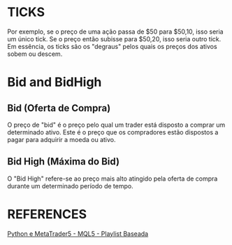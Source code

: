 # TICKS 

Por exemplo, se o preço de uma ação passa de $50 para $50,10, isso seria um único tick. Se o preço então subisse para $50,20, isso seria outro tick. Em essência, os ticks são os "degraus" pelos quais os preços dos ativos sobem ou descem.

# Bid and BidHigh

## Bid (Oferta de Compra)

O preço de "bid" é o preço pelo qual um trader está disposto a comprar um determinado ativo. Este é o preço que os compradores estão dispostos a pagar para adquirir a moeda ou ativo. 

## Bid High (Máxima do Bid)

O "Bid High" refere-se ao preço mais alto atingido pela oferta de compra durante um determinado período de tempo. 



# REFERENCES

[Python e MetaTrader5 - MQL5 - Playlist Baseada](https://www.youtube.com/playlist?list=PLNJN8eyDzxuMmVeyllbZYC1SJBkRHXq0c)